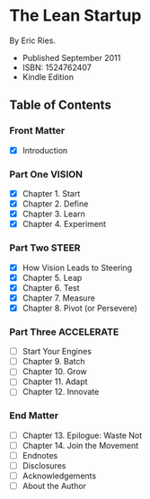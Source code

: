 # The Lean Startup

By Eric Ries.

- Published September 2011
- ISBN: 1524762407
- Kindle Edition

## Table of Contents

### Front Matter

* [X] Introduction

### Part One VISION

* [X] Chapter 1. Start
* [X] Chapter 2. Define
* [X] Chapter 3. Learn
* [X] Chapter 4. Experiment

### Part Two STEER

* [X] How Vision Leads to Steering
* [X] Chapter 5. Leap
* [X] Chapter 6. Test
* [X] Chapter 7. Measure
* [X] Chapter 8. Pivot (or Persevere)

### Part Three ACCELERATE

* [ ] Start Your Engines
* [ ] Chapter 9. Batch
* [ ] Chapter 10. Grow
* [ ] Chapter 11. Adapt
* [ ] Chapter 12. Innovate

### End Matter

* [ ] Chapter 13. Epilogue: Waste Not
* [ ] Chapter 14. Join the Movement
* [ ] Endnotes
* [ ] Disclosures
* [ ] Acknowledgements
* [ ] About the Author
